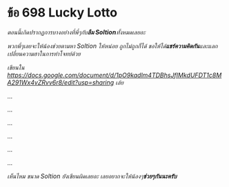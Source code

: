 # ข้อ 698 Lucky Lotto


*ตอนนี้เกิดปรากฏการบางอย่างที่พี่ๆกับ**ลืม Soltion**ทั้งหมดเลยอะ*

*พวกพี่ๆเลยจะให้น้องช่วยตามหา Soltion ให้หน่อย ถูกไม่ถูกก็ได้ ขอให้ได้**แชร์ความคิดกัน**และแลกเปลี่ยนความฮาในการทำโจทย์ด้วย*

*เขียนใน https://docs.google.com/document/d/1pO9kadlm4TDBhsJfIMkdUFDT1c8MA291Wx4vZRvv6r8/edit?usp=sharing เล้ย*

...

...

...

...

...

...

*เห็นไหม ขนาด Soltion ยังเขียนผิดเลยอะ เลยอยากจะให้น้องๆ**ช่วยๆกันนะครับ***



